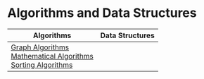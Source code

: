 # Algorithms and Data Structures
 
Algorithms | Data Structures
---|--- 
[Graph Algorithms](xxx) <br> [Mathematical Algorithms](https://github.com/eduardoparaiso/Algorithms-and-Data-Structures/tree/master/Algorithms/Mathematical%20Algorithms) <br> [Sorting Algorithms](https://github.com/eduardoparaiso/Algorithms-and-Data-Structures/tree/master/Algorithms/Sorting%20Algorithms) | 

